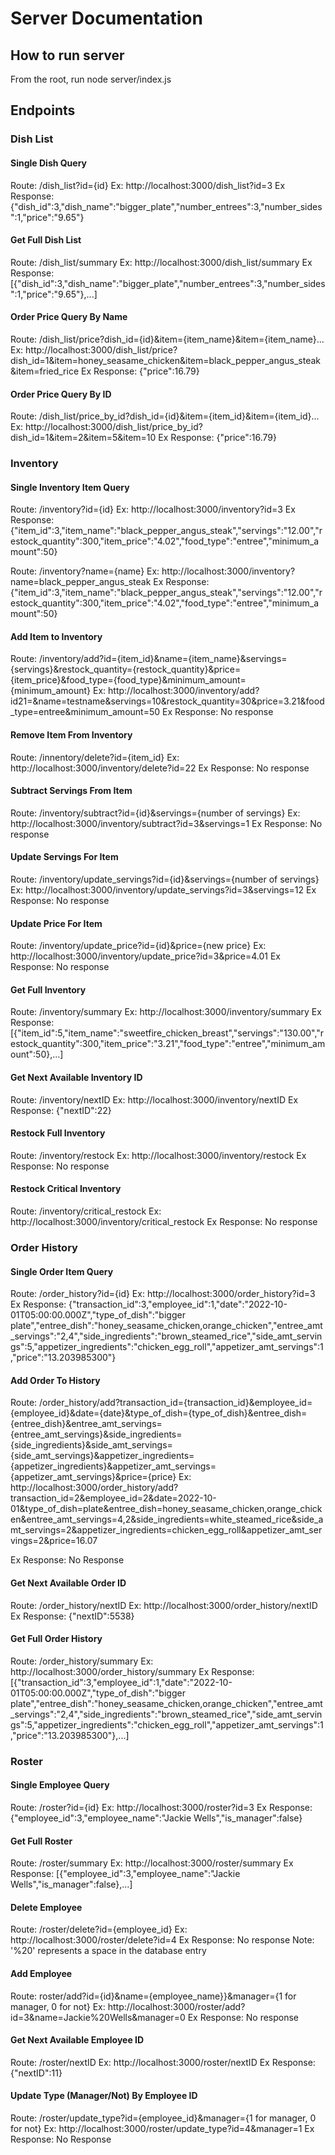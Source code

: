 # Server Documentation

## How to run server
From the root, run node server/index.js

## Endpoints

### Dish List

#### Single Dish Query
Route: /dish_list?id={id}
Ex: http://localhost:3000/dish_list?id=3
Ex Response: {"dish_id":3,"dish_name":"bigger_plate","number_entrees":3,"number_sides":1,"price":"9.65"}

#### Get Full Dish List
Route: /dish_list/summary
Ex: http://localhost:3000/dish_list/summary
Ex Response: \[{"dish_id":3,"dish_name":"bigger_plate","number_entrees":3,"number_sides":1,"price":"9.65"},...\]

#### Order Price Query By Name
Route: /dish_list/price?dish_id={id}&item={item_name}&item={item_name}...
Ex: http://localhost:3000/dish_list/price?dish_id=1&item=honey_seasame_chicken&item=black_pepper_angus_steak&item=fried_rice
Ex Response: {"price":16.79}

#### Order Price Query By ID
Route: /dish_list/price_by_id?dish_id={id}&item={item_id}&item={item_id}...
Ex: http://localhost:3000/dish_list/price_by_id?dish_id=1&item=2&item=5&item=10
Ex Response: {"price":16.79}

### Inventory

#### Single Inventory Item Query
Route: /inventory?id={id}
Ex: http://localhost:3000/inventory?id=3
Ex Response: {"item_id":3,"item_name":"black_pepper_angus_steak","servings":"12.00","restock_quantity":300,"item_price":"4.02","food_type":"entree","minimum_amount":50}

Route: /inventory?name={name}
Ex: http://localhost:3000/inventory?name=black_pepper_angus_steak
Ex Response: {"item_id":3,"item_name":"black_pepper_angus_steak","servings":"12.00","restock_quantity":300,"item_price":"4.02","food_type":"entree","minimum_amount":50}

#### Add Item to Inventory
Route:
/inventory/add?id={item_id}&name={item_name}&servings={servings}&restock_quantity={restock_quantity}&price={item_price}&food_type={food_type}&minimum_amount={minimum_amount}
Ex: http://localhost:3000/inventory/add?id21=&name=testname&servings=10&restock_quantity=30&price=3.21&food_type=entree&minimum_amount=50
Ex Response: No response

#### Remove Item From Inventory
Route: /innentory/delete?id={item_id}
Ex: http://localhost:3000/inventory/delete?id=22
Ex Response: No response

#### Subtract Servings From Item
Route: /inventory/subtract?id={id}&servings={number of servings}
Ex: http://localhost:3000/inventory/subtract?id=3&servings=1
Ex Response: No response

#### Update Servings For Item
Route: /inventory/update_servings?id={id}&servings={number of servings}
Ex: http://localhost:3000/inventory/update_servings?id=3&servings=12
Ex Response: No response

#### Update Price For Item
Route: /inventory/update_price?id={id}&price={new price}
Ex: http://localhost:3000/inventory/update_price?id=3&price=4.01
Ex Response: No response

#### Get Full Inventory
Route: /inventory/summary
Ex: http://localhost:3000/inventory/summary
Ex Response: \[{"item_id":5,"item_name":"sweetfire_chicken_breast","servings":"130.00","restock_quantity":300,"item_price":"3.21","food_type":"entree","minimum_amount":50},...\]

#### Get Next Available Inventory ID
Route: /inventory/nextID
Ex: http://localhost:3000/inventory/nextID
Ex Response: {"nextID":22}

#### Restock Full Inventory
Route: /inventory/restock
Ex: http://localhost:3000/inventory/restock
Ex Response: No response


#### Restock Critical Inventory
Route: /inventory/critical_restock
Ex: http://localhost:3000/inventory/critical_restock
Ex Response: No response

### Order History

#### Single Order Item Query
Route: /order_history?id={id}
Ex: http://localhost:3000/order_history?id=3
Ex Response: {"transaction_id":3,"employee_id":1,"date":"2022-10-01T05:00:00.000Z","type_of_dish":"bigger plate","entree_dish":"honey_seasame_chicken,orange_chicken","entree_amt_servings":"2,4","side_ingredients":"brown_steamed_rice","side_amt_servings":5,"appetizer_ingredients":"chicken_egg_roll","appetizer_amt_servings":1,"price":"13.203985300"}

#### Add Order To History
Route: /order_history/add?transaction_id={transaction_id}&employee_id={employee_id}&date={date}&type_of_dish={type_of_dish}&entree_dish={entree_dish}&entree_amt_servings={entree_amt_servings}&side_ingredients={side_ingredients}&side_amt_servings={side_amt_servings}&appetizer_ingredients={appetizer_ingredients}&appetizer_amt_servings={appetizer_amt_servings}&price={price}
Ex: http://localhost:3000/order_history/add?transaction_id=2&employee_id=2&date=2022-10-01&type_of_dish=plate&entree_dish=honey_seasame_chicken,orange_chicken&entree_amt_servings=4,2&side_ingredients=white_steamed_rice&side_amt_servings=2&appetizer_ingredients=chicken_egg_roll&appetizer_amt_servings=2&price=16.07

Ex Response: No Response

#### Get Next Available Order ID
Route: /order_history/nextID
Ex: http://localhost:3000/order_history/nextID
Ex Response: {"nextID":5538}

#### Get Full Order History
Route: /order_history/summary
Ex: http://localhost:3000/order_history/summary
Ex Response: \[{"transaction_id":3,"employee_id":1,"date":"2022-10-01T05:00:00.000Z","type_of_dish":"bigger plate","entree_dish":"honey_seasame_chicken,orange_chicken","entree_amt_servings":"2,4","side_ingredients":"brown_steamed_rice","side_amt_servings":5,"appetizer_ingredients":"chicken_egg_roll","appetizer_amt_servings":1,"price":"13.203985300"},...\]

### Roster

#### Single Employee Query
Route: /roster?id={id}
Ex: http://localhost:3000/roster?id=3
Ex Response: {"employee_id":3,"employee_name":"Jackie Wells","is_manager":false}

#### Get Full Roster
Route: /roster/summary
Ex: http://localhost:3000/roster/summary
Ex Response: \[{"employee_id":3,"employee_name":"Jackie Wells","is_manager":false},...\]

#### Delete Employee
Route: /roster/delete?id={employee_id}
Ex: http://localhost:3000/roster/delete?id=4
Ex Response: No response
Note: '%20' represents a space in the database entry

#### Add Employee 
Route: roster/add?id={id}&name={employee_name}}&manager={1 for manager, 0 for not}
Ex: http://localhost:3000/roster/add?id=3&name=Jackie%20Wells&manager=0
Ex Response: No response

#### Get Next Available Employee ID
Route: /roster/nextID
Ex: http://localhost:3000/roster/nextID
Ex Response: {"nextID":11}

#### Update Type (Manager/Not) By Employee ID
Route: /roster/update_type?id={employee_id}&manager={1 for manager, 0 for not}
Ex: http://localhost:3000/roster/update_type?id=4&manager=1
Ex Response: No Response